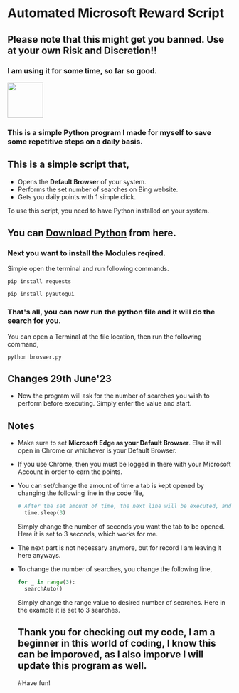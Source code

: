 # Automated Microsoft Reward Script
## **Please note that this might get you banned. Use at your own Risk and Discretion!!**
### **I am using it for some time, so far so good.**

<img src="https://img.freepik.com/free-icon/snakes_318-368381.jpg" width="80" height="80">

### This is a simple Python program I made for myself to save some repetitive steps on a daily basis.
## This is a simple script that,
* Opens the **Default Browser** of your system.
* Performs the set number of searches on Bing website.
* Gets you daily points with 1 simple click.

To use this script, you need to have Python installed on your system.
## You can [Download Python](https://www.python.org/downloads/) from here.
### Next you want to install the Modules reqired.
Simple open the terminal and run following commands.

`pip install requests`

`pip install pyautogui`

### That's all, you can now run the python file and it will do the search for you.
You can open a Terminal at the file location, then run the following command,
```
python broswer.py
```

## Changes 29th June'23
+ Now the program will ask for the number of searches you wish to perform before executing. Simply enter the value and start.

## Notes
* Make sure to set **Microsoft Edge as your Default Browser**. Else it will open in Chrome or whichever is your Default Browser.
* If you use Chrome, then you must be logged in there with your Microsoft Account in order to earn the points.
* You can set/change the amount of time a tab is kept opened by changing the following line in the code file,
  ```python 
  # After the set amount of time, the next line will be executed, and browser window will be closed
    time.sleep(3)
  ```
  Simply change the number of seconds you want the tab to be opened. Here it is set to 3 seconds, which works for me.
* The next part is not necessary anymore, but for record I am leaving it here anyways.
* To change the number of searches, you change the following line,
  ```python
  for _ in range(3): 
    searchAuto()
  ```
  Simply change the range value to desired number of searches. Here in the example it is set to 3 searches.

  ## Thank you for checking out my code, I am a beginner in this world of coding, I know this can be imporoved, as I also imporve I will update this program as well.
  #Have fun!
